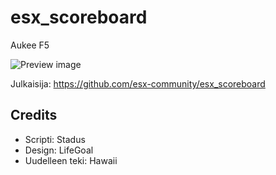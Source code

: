 # esx_scoreboard

Aukee F5

![Preview image](https://i.imgur.com/ilWqcHk.png)

Julkaisija: https://github.com/esx-community/esx_scoreboard

## Credits

* Scripti: Stadus
* Design: LifeGoal
* Uudelleen teki: Hawaii
